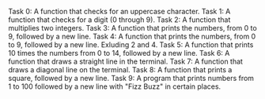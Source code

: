 Task 0:  A function that checks for an uppercase character.
Task 1: A function that checks for a digit (0 through 9).
Task 2: A function that multiplies two integers.
Task 3: A function that prints the numbers, from 0 to 9, followed by a new line.
Task 4: A function that prints the numbers, from 0 to 9, followed by a new line. Exluding 2 and 4.
Task 5: A function that prints 10 times the numbers from 0 to 14, followed by a new line.
Task 6: A function that draws a straight line in the terminal.
Task 7: A function that draws a diagonal line on the terminal.
Task 8: A function that prints a square, followed by a new line.
Task 9: A program that prints numbers from 1 to 100 followed by a new line with "Fizz Buzz" in certain places.
